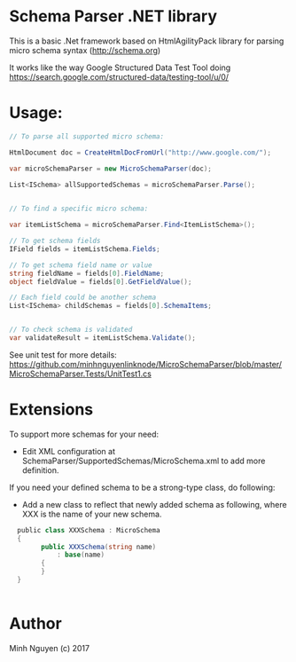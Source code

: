 # Schema Parser .NET library

This is a basic .Net framework based on HtmlAgilityPack library for parsing micro schema syntax (http://schema.org) 

It works like the way Google Structured Data Test Tool doing https://search.google.com/structured-data/testing-tool/u/0/ 

# Usage:

```c#
// To parse all supported micro schema:

HtmlDocument doc = CreateHtmlDocFromUrl("http://www.google.com/");

var microSchemaParser = new MicroSchemaParser(doc);

List<ISchema> allSupportedSchemas = microSchemaParser.Parse();  
  

// To find a specific micro schema:

var itemListSchema = microSchemaParser.Find<ItemListSchema>();

// To get schema fields
IField fields = itemListSchema.Fields;

// To get schema field name or value
string fieldName = fields[0].FieldName;
object fieldValue = fields[0].GetFieldValue();

// Each field could be another schema
List<ISchema> childSchemas = fields[0].SchemaItems;


// To check schema is validated
var validateResult = itemListSchema.Validate();

```
See unit test for more details: https://github.com/minhnguyenlinknode/MicroSchemaParser/blob/master/MicroSchemaParser.Tests/UnitTest1.cs 

# Extensions

To support more schemas for your need:
* Edit XML configuration at SchemaParser/SupportedSchemas/MicroSchema.xml to add more definition.

If you need your defined schema to be a strong-type class, do following:
* Add a new class to reflect that newly added schema as following, where XXX is the name of your new schema.
  
```c#  
  public class XXXSchema : MicroSchema  
  {    
        public XXXSchema(string name)        
            : base(name)
        {
        }
  }
  
```

# Author
 Minh Nguyen (c) 2017
 
